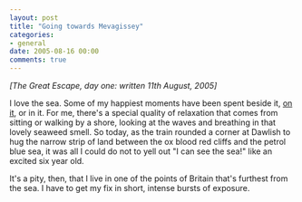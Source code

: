 ```yaml
---
layout: post
title: "Going towards Mevagissey"
categories:
- general
date: 2005-08-16 00:00
comments: true
---
```


<p><em>[The Great Escape, day one: written 11th August, 2005]</em></p>

<p>I love the sea. Some of my happiest moments have been spent beside it, <a href="http://www.rousette.org.uk/blog/archives/2003/09/30/how-i-fell-in-love-with-mull/">on it</a>, or in it. For me, there's a special quality of relaxation that comes from sitting or walking by a shore, looking at the waves and breathing in that lovely seaweed smell. So today, as the train rounded a corner at Dawlish to hug the narrow strip of land between the ox blood red cliffs and the petrol blue sea, it was all I could do not to yell out "I can see the sea!" like an excited six year old.</p>

<p>It's a pity, then, that I live in one of the points of Britain that's furthest from the sea. I have to get my fix in short, intense bursts of exposure.</p>



